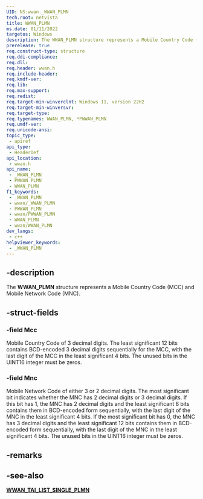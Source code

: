 ```yaml
---
UID: NS:wwan._WWAN_PLMN
tech.root: netvista
title: WWAN_PLMN
ms.date: 01/11/2022
targetos: Windows
description: The WWAN_PLMN structure represents a Mobile Country Code (MCC) and Mobile Network Code (MNC).
prerelease: true
req.construct-type: structure
req.ddi-compliance: 
req.dll: 
req.header: wwan.h
req.include-header: 
req.kmdf-ver: 
req.lib: 
req.max-support: 
req.redist: 
req.target-min-winverclnt: Windows 11, version 22H2
req.target-min-winversvr: 
req.target-type: 
req.typenames: WWAN_PLMN, *PWWAN_PLMN
req.umdf-ver: 
req.unicode-ansi: 
topic_type:
 - apiref
api_type:
 - HeaderDef
api_location:
 - wwan.h
api_name:
 - _WWAN_PLMN
 - PWWAN_PLMN
 - WWAN_PLMN
f1_keywords:
 - _WWAN_PLMN
 - wwan/_WWAN_PLMN
 - PWWAN_PLMN
 - wwan/PWWAN_PLMN
 - WWAN_PLMN
 - wwan/WWAN_PLMN
dev_langs:
 - c++
helpviewer_keywords:
 - _WWAN_PLMN
---
```


## -description

The **WWAN_PLMN** structure represents a Mobile Country Code (MCC) and Mobile Network Code (MNC).

## -struct-fields

### -field Mcc

Mobile Country Code of 3 decimal digits. The least significant 12 bits contains BCD-encoded 3 decimal digits sequentially for the MCC, with the last digit of the MCC in the least significant 4 bits. The unused bits in the UINT16 integer must be zeros.

### -field Mnc

Mobile Network Code of either 3 or 2 decimal digits. The most significant bit indicates whether the MNC has 2 decimal digits or 3 decimal digits. If this bit has 1, the MNC has 2 decimal digits and the least significant 8 bits contains them in BCD-encoded form sequentially, with the last digit of the MNC in the least significant 4 bits. If the most significant bit has 0, the MNC has 3 decimal digits and the least significant 12 bits contains them in BCD-encoded form sequentially, with the last digit of the MNC in the least significant 4 bits. The unused bits in the UINT16 integer must be zeros.

## -remarks

## -see-also

[**WWAN_TAI_LIST_SINGLE_PLMN**](ns-wwan-wwan_tai_list_single_plmn.md)


